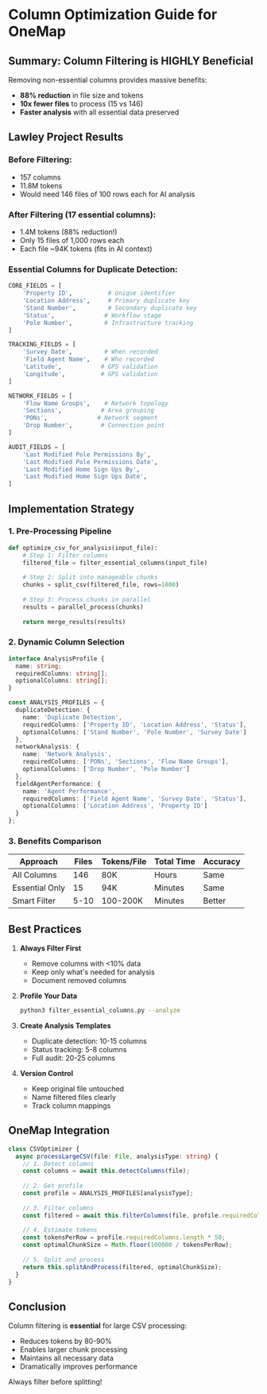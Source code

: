 # Column Optimization Guide for OneMap

## Summary: Column Filtering is HIGHLY Beneficial

Removing non-essential columns provides massive benefits:
- **88% reduction** in file size and tokens
- **10x fewer files** to process (15 vs 146)
- **Faster analysis** with all essential data preserved

## Lawley Project Results

### Before Filtering:
- 157 columns
- 11.8M tokens
- Would need 146 files of 100 rows each for AI analysis

### After Filtering (17 essential columns):
- 1.4M tokens (88% reduction!)
- Only 15 files of 1,000 rows each
- Each file ~94K tokens (fits in AI context)

### Essential Columns for Duplicate Detection:

```python
CORE_FIELDS = [
    'Property ID',          # Unique identifier
    'Location Address',     # Primary duplicate key
    'Stand Number',         # Secondary duplicate key
    'Status',              # Workflow stage
    'Pole Number',         # Infrastructure tracking
]

TRACKING_FIELDS = [
    'Survey Date',         # When recorded
    'Field Agent Name',    # Who recorded
    'Latitude',           # GPS validation
    'Longitude',          # GPS validation
]

NETWORK_FIELDS = [
    'Flow Name Groups',    # Network topology
    'Sections',           # Area grouping
    'PONs',              # Network segment
    'Drop Number',        # Connection point
]

AUDIT_FIELDS = [
    'Last Modified Pole Permissions By',
    'Last Modified Pole Permissions Date',
    'Last Modified Home Sign Ups By',
    'Last Modified Home Sign Ups Date',
]
```

## Implementation Strategy

### 1. Pre-Processing Pipeline
```python
def optimize_csv_for_analysis(input_file):
    # Step 1: Filter columns
    filtered_file = filter_essential_columns(input_file)
    
    # Step 2: Split into manageable chunks
    chunks = split_csv(filtered_file, rows=1000)
    
    # Step 3: Process chunks in parallel
    results = parallel_process(chunks)
    
    return merge_results(results)
```

### 2. Dynamic Column Selection
```typescript
interface AnalysisProfile {
  name: string;
  requiredColumns: string[];
  optionalColumns: string[];
}

const ANALYSIS_PROFILES = {
  duplicateDetection: {
    name: 'Duplicate Detection',
    requiredColumns: ['Property ID', 'Location Address', 'Status'],
    optionalColumns: ['Stand Number', 'Pole Number', 'Survey Date']
  },
  networkAnalysis: {
    name: 'Network Analysis',
    requiredColumns: ['PONs', 'Sections', 'Flow Name Groups'],
    optionalColumns: ['Drop Number', 'Pole Number']
  },
  fieldAgentPerformance: {
    name: 'Agent Performance',
    requiredColumns: ['Field Agent Name', 'Survey Date', 'Status'],
    optionalColumns: ['Location Address', 'Property ID']
  }
};
```

### 3. Benefits Comparison

| Approach | Files | Tokens/File | Total Time | Accuracy |
|----------|-------|-------------|------------|----------|
| All Columns | 146 | 80K | Hours | Same |
| Essential Only | 15 | 94K | Minutes | Same |
| Smart Filter | 5-10 | 100-200K | Minutes | Better |

## Best Practices

1. **Always Filter First**
   - Remove columns with <10% data
   - Keep only what's needed for analysis
   - Document removed columns

2. **Profile Your Data**
   ```bash
   python3 filter_essential_columns.py --analyze
   ```

3. **Create Analysis Templates**
   - Duplicate detection: 10-15 columns
   - Status tracking: 5-8 columns
   - Full audit: 20-25 columns

4. **Version Control**
   - Keep original file untouched
   - Name filtered files clearly
   - Track column mappings

## OneMap Integration

```typescript
class CSVOptimizer {
  async processLargeCSV(file: File, analysisType: string) {
    // 1. Detect columns
    const columns = await this.detectColumns(file);
    
    // 2. Get profile
    const profile = ANALYSIS_PROFILES[analysisType];
    
    // 3. Filter columns
    const filtered = await this.filterColumns(file, profile.requiredColumns);
    
    // 4. Estimate tokens
    const tokensPerRow = profile.requiredColumns.length * 50;
    const optimalChunkSize = Math.floor(100000 / tokensPerRow);
    
    // 5. Split and process
    return this.splitAndProcess(filtered, optimalChunkSize);
  }
}
```

## Conclusion

Column filtering is **essential** for large CSV processing:
- Reduces tokens by 80-90%
- Enables larger chunk processing
- Maintains all necessary data
- Dramatically improves performance

Always filter before splitting!